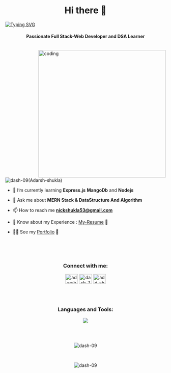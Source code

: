 <body background="black" >
<h1 align="center">Hi there 👋 </h1>
<a href="https://git.io/typing-svg"><img src="https://readme-typing-svg.herokuapp.com?font=Josefin+Sans&weight=700&size=25&pause=2000&color=5433B0&center=true&width=1000&height=70&lines=I+am+Adarsh%2C+Welcome+to+my+GitHub+Profile" alt="Typing SVG" /></a>
<h4 align="center">Passionate Full Stack-Web Developer and DSA Learner </h4>

<br>
<img align="right" alt="coding" width="400" src="https://camo.githubusercontent.com/cae12fddd9d6982901d82580bdf321d81fb299141098ca1c2d4891870827bf17/68747470733a2f2f6d69726f2e6d656469756d2e636f6d2f6d61782f313336302f302a37513379765349765f7430696f4a2d5a2e676966"cursor="none"> 

 













 

<p align="left"> <img src="https://komarev.com/ghpvc/?username=dash-09&label=Profile%20views&color=0e75b6&style=flat" alt="dash-09(Adarsh-shukla)" /> </p>

- 🌱 I’m currently learning **Express.js** **MangoDb** and **Nodejs**

- 💬 Ask me about **MERN Stack & DataStructure And Algorithm**

- 📫 How to reach me **nickshukla53@gmail.com**

- 📄 Know about my Experience : [My-Resume](https://github.com/dash-09/dash-09/files/12268579/myResume.pdf) 🔗
 
- 👨‍🎓 See my <a href="https://adarsh-shukla.vercel.app/" target ="blank">Portfolio</a> 🔗

<br>










<br>
<br>
 
<h3 align="center">Connect with me:</h3>
<p align="center">
<a href="https://www.linkedin.com/in/adarsh-shuklaa/" target="blank"><img align="center" src="https://raw.githubusercontent.com/rahuldkjain/github-profile-readme-generator/master/src/images/icons/Social/linked-in-alt.svg" alt="adarshShukla" height="30" width="40" /></a>
<a href="https://twitter.com/dash_7xz" target="blank"><img align="center" src="https://raw.githubusercontent.com/rahuldkjain/github-profile-readme-generator/master/src/images/icons/Social/twitter-alt.svg" alt="dash_7xz(Adarsh-Shukla)" height="30" width="40" /></a> 
<a href="https://www.leetcode.com/add_shy" target="blank"><img align="center" src="https://raw.githubusercontent.com/rahuldkjain/github-profile-readme-generator/master/src/images/icons/Social/leet-code.svg" alt="add_shy" height="30" width="40" /></a>
 
</p>
 


<br>
<br>
 



 
<h3 align="center">Languages and Tools:</h3>

<p align="center"cursor="none"> 
  <img src="https://skillicons.dev/icons?i=java,react,js,css,tailwind,discord,c,express,,github,html,nextjs,mongodb,nodejs,linux,vercel,vscode&perline=9">
</p>

<br>
<br>
<p align="center"cursor="none"><img align="center" src="https://github-readme-stats.vercel.app/api/top-langs?username=dash-09&show_icons=true&locale=en&layout=compact" alt="dash-09" /></p>
 



<br> 
<p align="center"cursor="none"><img align="center" src="https://github-readme-streak-stats.herokuapp.com/?user=dash-09&" alt="dash-09" /></p>






</body>

